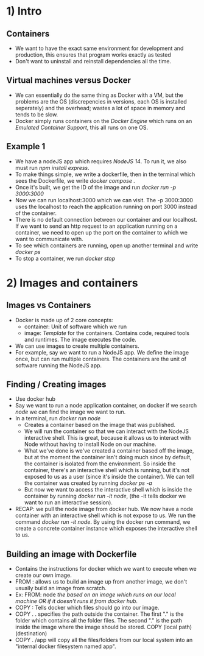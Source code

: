 # 1) Intro

## Containers
* We want to have the exact same environment for development and production, this ensures that program works exactly as tested
* Don't want to uninstall and reinstall dependencies all the time.

## Virtual machines versus Docker
* We can essentially do the same thing as Docker with a VM, but the problems are the OS (discrepencies in versions, each OS is installed seperately) and the overhead;
wastes a lot of space in memory and tends to be slow.
* Docker simply runs containers on the *Docker Engine* which runs on an *Emulated Container Support*, this all runs on one OS.

## Example 1
* We have a nodeJS app which requires *NodeJS 14*. To run it, we also must run *npm install express*.
* To make things simple, we write a dockerfile, then in the terminal which sees the Dockerfile, we write *docker compose .*
*   Once it's built, we get the ID of the image and run *docker run -p 3000:3000 <ID>*
*   Now we can run localhost:3000 which we can visit. The -p 3000:3000 uses the localhost to reach the application running on port 3000 instead of the container.
*   There is no default connection between our container and our localhost. If we want to send an http request to an application running on a container, we need to open up the port on the container to which we want to communicate with.  
* To see which containers are running, open up another terminal and write *docker ps*
* To stop a container, we run *docker stop <assigned name>*

# 2) Images and containers

## Images vs Containers
* Docker is made up of 2 core concepts:
  * container: Unit of software which we run
  * image: *Template* for the containers. Contains code, required tools and runtimes. The image executes the code.
* We can use images to create multiple containers. 
* For example, say we want to run a NodeJS app. We define the image once, but can run multiple containers. The containers are the unit of software running the NodeJS app.

## Finding / Creating images
* Use docker hub
* Say we want to run a node application container, on docker if we search *node* we can find the image we want to run.
* In a terminal, run *docker run node*
  * Creates a container based on the image that was published.
  * We will run the container so that we can interact with the NodeJS interactive shell. This is great, because it allows us to interact with Node without having to install Node on our machine.
  * What we've done is we've created a container based off the image, but at the moment the container isn't doing much since by default, the container is isolated from the environment. So inside the container, there's an interactive shell which is running, but it's not exposed to us as a user (since it's inside the container). We can tell the container was created by running *docker ps -a*
  * But now we want to access the interactive shell which is inside the container by running *docker run -it node*, (the -it tells docker we want to run an interactive session).
* RECAP: we pull the node image from docker hub. We now have a node container with an interactive shell which is not expose to us. We run the command *docker run -it node*. By using the docker run command, we create a concrete container instance which exposes the interactive shell to us.
 
## Building an image with Dockerfile
* Contains the instructions for docker which we want to execute when we create our own image.
 * FROM : allows us to build an image up from another image, we don't usually build an image from scratch.
  * Ex: FROM: node *the based on an image which runs on our local machine OR if it doesn't runs it from docker hub.*
 * COPY : Tells docker which files should go into our image.
  * COPY . . specifies the path outside the container. The first "." is the folder which contains all the folder files. The second "." is the path inside the image where the image should be stored. COPY (local path) (destination)
  * COPY . /app will copy all the files/folders from our local system into an "internal docker filesystem named app".
 
